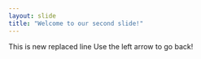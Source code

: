 ```yaml
---
layout: slide
title: "Welcome to our second slide!"
---
```

This is new replaced line
Use the left arrow to go back!
